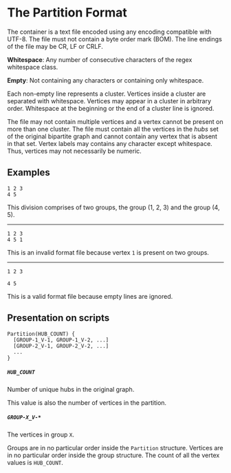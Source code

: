 # The Partition Format

The container is a text file encoded using any encoding compatible with UTF-8.
The file must not contain a byte order mark (BOM). The line endings of the file
may be CR, LF or CRLF.

**Whitespace**: Any number of consecutive characters of the regex whitespace
class.

**Empty**: Not containing any characters or containing only whitespace.

Each non-empty line represents a cluster. Vertices inside a cluster are
separated with whitespace. Vertices may appear in a cluster in arbitrary order.
Whitespace at the beginning or the end of a cluster line is ignored.

The file may not contain multiple vertices and a vertex cannot be present on
more than one cluster. The file must contain all the vertices in the *hubs* set
of the original bipartite graph and cannot contain any vertex that is absent in
that set. Vertex labels may contains any character except whitespace. Thus,
vertices may not necessarily be numeric.

## Examples

```
1 2 3
4 5
```

This division comprises of two groups, the group (1, 2, 3) and the group (4, 5).

---

```
1 2 3
4 5 1
```

This is an invalid format file because vertex `1` is present on two groups.

---

```
1 2 3

4 5
```

This is a valid format file because empty lines are ignored.

## Presentation on scripts

```
Partition(HUB_COUNT) {
  [GROUP-1_V-1, GROUP-1_V-2, ...]
  [GROUP-2_V-1, GROUP-2_V-2, ...]
  ...
}
```

##### `HUB_COUNT`

Number of unique hubs in the original graph.

This value is also the number of vertices in the partition.

##### `GROUP-X_V-*`

The vertices in group `X`.

Groups are in no particular order inside the `Partition` structure. Vertices are
in no particular order inside the group structure. The count of all the vertex
values is `HUB_COUNT`.

